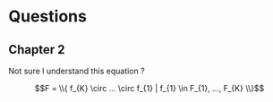 # Questions

## Chapter 2

Not sure I understand this equation ? 

$$F = \\{ f_{K} \circ ... \circ f_{1} | f_{1} \in F_{1}, ..., F_{K} \\}$$
